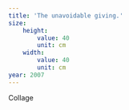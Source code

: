 ```yaml
---
title: 'The unavoidable giving.'
size:
    height:
        value: 40
        unit: cm
    width:
        value: 40
        unit: cm
year: 2007
---
```

Collage
